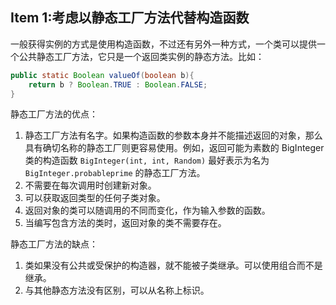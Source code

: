 ## Item 1:考虑以静态工厂方法代替构造函数

一般获得实例的方式是使用构造函数，不过还有另外一种方式，一个类可以提供一个公共静态工厂方法，它只是一个返回类实例的静态方法。比如：

```java
public static Boolean valueOf(boolean b){
	return b ? Boolean.TRUE : Boolean.FALSE;
}
```

静态工厂方法的优点：

1. 静态工厂方法有名字。如果构造函数的参数本身并不能描述返回的对象，那么具有确切名称的静态工厂则更容易使用。例如，返回可能为素数的 BigInteger 类的构造函数 `BigInteger(int, int, Random)` 最好表示为名为 `BigInteger.probableprime` 的静态工厂方法。
2. 不需要在每次调用时创建新对象。
3. 可以获取返回类型的任何子类对象。
4. 返回对象的类可以随调用的不同而变化，作为输入参数的函数。
5. 当编写包含方法的类时，返回对象的类不需要存在。

静态工厂方法的缺点：

1. 类如果没有公共或受保护的构造器，就不能被子类继承。可以使用组合而不是继承。
2. 与其他静态方法没有区别，可以从名称上标识。
